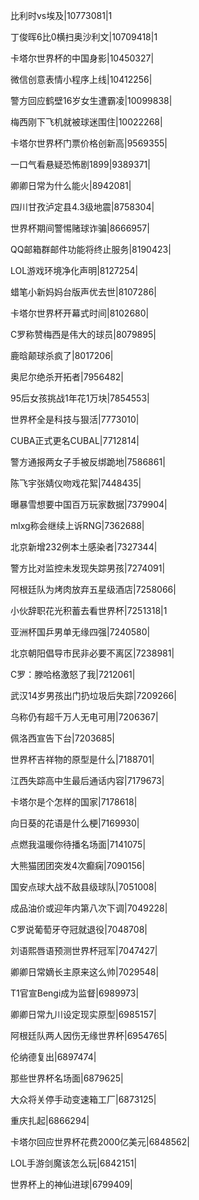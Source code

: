 比利时vs埃及|10773081|1

丁俊晖6比0横扫奥沙利文|10709418|1

卡塔尔世界杯的中国身影|10450327|

微信创意表情小程序上线|10412256|

警方回应鹤壁16岁女生遭霸凌|10099838|

梅西刚下飞机就被球迷围住|10022268|

卡塔尔世界杯门票价格创新高|9569355|

一口气看悬疑恐怖剧1899|9389371|

卿卿日常为什么能火|8942081|

四川甘孜泸定县4.3级地震|8758304|

世界杯期间警惕赌球诈骗|8666957|

QQ邮箱群邮件功能将终止服务|8190423|

LOL游戏环境净化声明|8127254|

蜡笔小新妈妈台版声优去世|8107286|

卡塔尔世界杯开幕式时间|8102680|

C罗称赞梅西是伟大的球员|8079895|

鹿晗颠球杀疯了|8017206|

奥尼尔绝杀开拓者|7956482|

95后女孩挑战1年花1万块|7854553|

世界杯全是科技与狠活|7773010|

CUBA正式更名CUBAL|7712814|

警方通报两女子手被反绑跪地|7586861|

陈飞宇张婧仪吻戏花絮|7448435|

曝暴雪想要中国百万玩家数据|7379904|

mlxg称会继续上诉RNG|7362688|

北京新增232例本土感染者|7327344|

警方比对监控未发现失踪男孩|7274091|

阿根廷队为烤肉放弃五星级酒店|7258066|

小伙辞职花光积蓄去看世界杯|7251318|1

亚洲杯国乒男单无缘四强|7240580|

北京朝阳倡导市民非必要不离区|7238981|

C罗：滕哈格激怒了我|7212061|

武汉14岁男孩出门扔垃圾后失踪|7209266|

乌称仍有超千万人无电可用|7206367|

佩洛西宣告下台|7203685|

世界杯吉祥物的原型是什么|7188701|

江西失踪高中生最后通话内容|7179673|

卡塔尔是个怎样的国家|7178618|

向日葵的花语是什么梗|7169930|

点燃我温暖你待播名场面|7141075|

大熊猫团团突发4次癫痫|7090156|

国安点球大战不敌县级球队|7051008|

成品油价或迎年内第八次下调|7049228|

C罗说葡萄牙夺冠就退役|7048708|

刘语熙唇语预测世界杯冠军|7047427|

卿卿日常嫡长主原来这么帅|7029548|

T1官宣Bengi成为监督|6989973|

卿卿日常九川设定现实原型|6985157|

阿根廷队两人因伤无缘世界杯|6954765|

伦纳德复出|6897474|

那些世界杯名场面|6879625|

大众将关停手动变速箱工厂|6873125|

重庆扎起|6866294|

卡塔尔回应世界杯花费2000亿美元|6848562|

LOL手游剑魔该怎么玩|6842151|

世界杯上的神仙进球|6799409|

